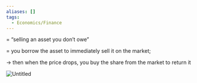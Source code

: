 ```yaml
---
aliases: []
tags:
  - Economics/Finance
---
```


= “selling an asset you don’t owe”

= you borrow the asset to immediately sell it on the market;

→ then when the price drops, you buy the share from the market to return it

![Untitled](Untitled%2021.png)
